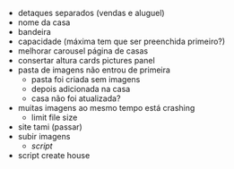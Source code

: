 
* detaques separados (vendas e aluguel)
* nome da casa
* bandeira
* capacidade (máxima tem que ser preenchida primeiro?)
* melhorar carousel página de casas
* consertar altura cards pictures panel
* pasta de imagens não entrou de primeira
    * pasta foi criada sem imagens
    * depois adicionada na casa
    * casa não foi atualizada?
* muitas imagens ao mesmo tempo está crashing
    * limit file size
* site tami (passar)
* subir imagens
    * *script*
* script create house

